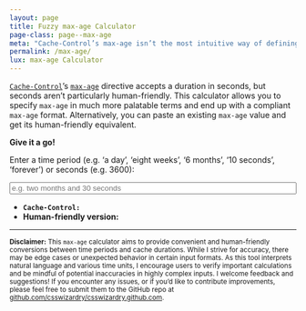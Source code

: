 ```yaml
---
layout: page
title: Fuzzy max-age Calculator
page-class: page--max-age
meta: "Cache-Control’s max-age isn’t the most intuitive way of defining time. This calculator has your back."
permalink: /max-age/
lux: max-age Calculator
---
```


[`Cache-Control`](/2019/03/cache-control-for-civilians/)’s
[`max-age`](/2023/10/what-is-the-maximum-max-age/)
directive accepts a duration in seconds, but seconds aren’t particularly
human-friendly. This calculator allows you to specify `max-age` in much more
palatable terms and end up with a compliant `max-age` format. Alternatively, you
can paste an existing `max-age` value and get its human-friendly equivalent.

**Give it a go!**

<style>
  .c-input-text--max-age {
    width: 100%;
  }
</style>

<label for="jsInput">Enter a time period (e.g. ‘a day’, ‘eight weeks’, ‘6 months’, ‘10 seconds’, ‘forever’) or seconds (e.g. 3600):</label>

<input type="text" class="c-input-text  c-input-text--max-age" id="jsInput" name="max-age-input" placeholder="e.g. two months and 30 seconds">

<ul>
  <li><code><strong>Cache-Control:</strong> </code><output id="jsOutput"></output></li>
  <li><strong>Human-friendly version:</strong> <output id="jsOutputHuman"></output></li>
</ul>

<script>
  // Set up a word–number map
  const wordToNumber = {
    'zero':      0,
    'one':       1,
    'two':       2,
    'three':     3,
    'four':      4,
    'five':      5,
    'six':       6,
    'seven':     7,
    'eight':     8,
    'nine':      9,
    'ten':       10,
    'eleven':    11,
    'twelve':    12,
    'thirteen':  13,
    'fourteen':  14,
    'fifteen':   15,
    'sixteen':   16,
    'seventeen': 17,
    'eighteen':  18,
    'nineteen':  19,
    'twenty':    20,
    'thirty':    30,
    'forty':     40,
    'fifty':     50,
    'sixty':     60,
    'seventy':   70,
    'eighty':    80,
    'ninety':    90,
  };

  // Conversion factors
  const secondsPerMinute = 60;
  const secondsPerHour   = 60  * secondsPerMinute;
  const secondsPerDay    = 24  * secondsPerHour;
  const secondsPerWeek   = 7   * secondsPerDay;
  const secondsPerMonth  = 30  * secondsPerDay; // Approximate for 30 days
  const secondsPerYear   = 365 * secondsPerDay;

  // Debounce function
  function debounce(fn, delay) {
    let timeout;
    return function(...args) {
      clearTimeout(timeout);
      timeout = setTimeout(() => fn.apply(this, args), delay);
    };
  }

  function calculateMaxAge() {
    const input = document.getElementById('jsInput').value.trim().toLowerCase();
    const output = document.getElementById('jsOutput');
    const outputHuman = document.getElementById('jsOutputHuman');
    let maxAge = 0;

    // Check if input is a number (in seconds) to reverse engineer
    if (!isNaN(input) && input !== '') {
      const seconds = parseInt(input);
      output.textContent = 'max-age=' + seconds;
      outputHuman.textContent = humanizeTime(seconds);
      return;
    }

    // Error checking for invalid inputs
    if (!input) {
      output.textContent = 'Invalid time period: please try again.';
      return;
    }

    // Split input by ‘and’ to handle multiple time parts (e.g., ‘2 hours and 30 seconds’)
    const parts = input.split('and');

    parts.forEach(part => {
      if (part.includes('forever')) {
        maxAge = 2147483648; // Maximum allowed value for max-age
      } else if (part.includes('second')) {
        maxAge += parseTime(part) * 1; // Seconds
      } else if (part.includes('minute')) {
        maxAge += parseTime(part) * secondsPerMinute;
      } else if (part.includes('hour')) {
        maxAge += parseTime(part) * secondsPerHour;
      } else if (part.includes('day')) {
        maxAge += parseTime(part) * secondsPerDay;
      } else if (part.includes('week')) {
        maxAge += parseTime(part) * secondsPerWeek;
      } else if (part.includes('month')) {
        maxAge += parseTime(part) * secondsPerMonth;
      } else if (part.includes('year')) {
        maxAge += parseTime(part) * secondsPerYear;
      } else {
        output.textContent = 'Error: Unsupported time format.';
        return;
      }
    });

    // Ensure max-age doesn’t exceed the specced limit: https://csswizardry.com/2023/10/what-is-the-maximum-max-age/
    if (maxAge > 2147483648) {
      maxAge = 2147483648;
    }

    // Display the result
    output.textContent = 'max-age=' + maxAge;
    outputHuman.textContent = humanizeTime(maxAge);
  }

  function parseTime(input) {
    // Extract the number part (digit or word) and convert it to an actual
    // number
    const numberMatch = input.match(/(\d+|\b(?:one|two|three|four|five|six|seven|eight|nine|ten|eleven|twelve|thirteen|fourteen|fifteen|sixteen|seventeen|eighteen|nineteen|twenty|thirty|forty|fifty|sixty|seventy|eighty|ninety)\b)/);

    if (!numberMatch) {
      return 1; // Default to 1 if no number is provided (e.g., ‘a day’)
    }

    const numberString = numberMatch[0];
    let number = parseInt(numberString);

    // If the number is a word, convert it using the wordToNumber map
    if (isNaN(number)) {
      number = wordToNumber[numberString];
    }

    return number || 1; // Fall back to 1 if something goes wrong
  }

  // Function to convert seconds into human-friendly time format
  function humanizeTime(seconds) {
    const years = Math.floor(seconds / secondsPerYear);
    seconds %= secondsPerYear;
    const months = Math.floor(seconds / secondsPerMonth);
    seconds %= secondsPerMonth;
    const days = Math.floor(seconds / secondsPerDay);
    seconds %= secondsPerDay;
    const hours = Math.floor(seconds / secondsPerHour);
    seconds %= secondsPerHour;
    const minutes = Math.floor(seconds / secondsPerMinute);
    seconds %= secondsPerMinute;

    const parts = [];
    if (years) parts.push(`${years} year${years > 1 ? 's' : ''}`);
    if (months) parts.push(`${months} month${months > 1 ? 's' : ''}`);
    if (days) parts.push(`${days} day${days > 1 ? 's' : ''}`);
    if (hours) parts.push(`${hours} hour${hours > 1 ? 's' : ''}`);
    if (minutes) parts.push(`${minutes} minute${minutes > 1 ? 's' : ''}`);
    if (seconds) parts.push(`${seconds} second${seconds > 1 ? 's' : ''}`);

    return parts.length > 0 ? parts.join(' and ') : '0 seconds';
  }

  // Attach the input event listener with debounce
  document.getElementById('jsInput').addEventListener('input', debounce(calculateMaxAge, 300));
</script>

---

<small><strong>Disclaimer:</strong> This `max-age` calculator aims to provide
convenient and human-friendly conversions between time periods and cache
durations. While I strive for accuracy, there may be edge cases or unexpected
behavior in certain input formats. As this tool interprets natural language and
various time units, I encourage users to verify important calculations and be
mindful of potential inaccuracies in highly complex inputs. I welcome feedback
and suggestions! If you encounter any issues, or if you’d like to contribute
improvements, please feel free to submit them to the GitHub repo at
[github.com/csswizardry/csswizardry.github.com](https://github.com/csswizardry/csswizardry.github.com/blob/master/max-age.md).</small>
